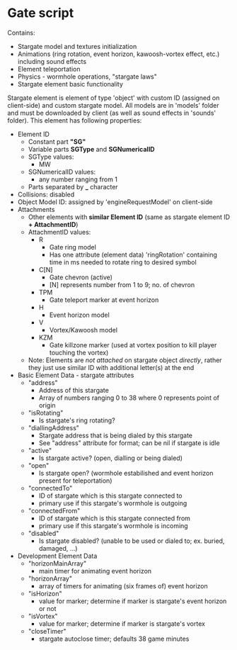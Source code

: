 # Gate script

Contains:
- Stargate model and textures initialization
- Animations (ring rotation, event horizon, kawoosh-vortex effect, etc.) including sound effects
- Element teleportation
- Physics - wormhole operations, "stargate laws"
- Stargate element basic functionality

Stargate element is element of type 'object' with custom ID (assigned on client-side) and custom stargate model.
All models are in 'models' folder and must be downloaded by client (as well as sound effects in 'sounds' folder).
This element has following properties:
- Element ID
    - Constant part **"SG"**
    - Variable parts **SGType** and **SGNumericalID**
    - SGType values:
        - MW
    - SGNumericalID values:
        - any number ranging from 1
    - Parts separated by **_** character
- Collisions: disabled
- Object Model ID: assigned by 'engineRequestModel' on client-side
- Attachments
    - Other elements with **similar Element ID** (same as stargate element ID **+ AttachmentID**)
    - AttachmentID values:
        - R
            - Gate ring model
            - Has one attribute (element data) 'ringRotation' containing time in ms needed to rotate ring to desired symbol 
        - C[N]
            - Gate chevron (active)
            - [N] represents number from 1 to 9; no. of chevron
        - TPM
            - Gate teleport marker at event horizon
        - H
            - Event horizon model
        - V
            - Vortex/Kawoosh model
        - KZM
            - Gate killzone marker (used at vortex position to kill player touching the vortex)
    - Note: Elements are *not attached* on stargate object *directly*, rather they just use similar ID with additional letter(s) at the end 
- Basic Element Data - stargate attributes
    - "address"
        - Address of this stargate
        - Array of numbers ranging 0 to 38 where 0 represents point of origin
    - "isRotating"
        - Is stargate's ring rotating?
    - "diallingAddress"
        - Stargate address that is being dialed by this stargate
        - See "address" attribute for format; can be nil if stargate is idle 
    - "active"
        - Is stargate active? (open, dialling or being dialed)
    - "open"
        - Is stargate open? (wormhole estabilished and event horizon present for teleportation)
    - "connectedTo"
        - ID of stargate which is this stargate connected to
        - primary use if this stargate's wormhole is outgoing
    - "connectedFrom"
        - ID of stargate which is this stargate connected from
        - primary use if this stargate's wormhole is incoming
    - "disabled"
        - Is stargate disabled? (unable to be used or dialed to; ex. buried, damaged, ...)
- Development Element Data
    - "horizonMainArray"
        - main timer for animating event horizon
    - "horizonArray"
        - array of timers for animating (six frames of) event horizon
    - "isHorizon"
        - value for marker; determine if marker is stargate's event horizon or not
    - "isVortex"
        - value for marker; determine if marker is stargate's vortex
    - "closeTimer"
        - stargate autoclose timer; defaults 38 game minutes
